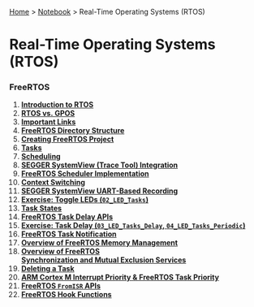 <a href="../../">Home</a> > <a href="../notebook">Notebook</a> > Real-Time Operating Systems (RTOS)

# Real-Time Operating Systems (RTOS)



### FreeRTOS

1. **<a href="./introduction-to-rtos">Introduction to RTOS</a>**
1. **<a href="./rtos-vs-gpos">RTOS vs. GPOS</a>**
1. **<a href="./important-links">Important Links</a>**
1. **<a href="./freertos-directory-structure">FreeRTOS Directory Structure</a>**
1. **<a href="./creating-freertos-project">Creating FreeRTOS Project</a>**
1. **<a href="./tasks">Tasks</a>**
1. **<a href="./scheduling">Scheduling</a>**
1. **<a href="./segger-systemview-trace-tool-integration">SEGGER SystemView (Trace Tool) Integration</a>**
1. **<a href="./freertos-scheduler-implementation">FreeRTOS Scheduler Implementation</a>**
1. **<a href="./context-switching">Context Switching</a>**
1. **<a href="./segger-systemview-uart-based-recording">SEGGER SystemView UART-Based Recording</a>**
1. **<a href="./exercise-toggle-leds">Exercise: Toggle LEDs (`02_LED_Tasks`)</a>**
1. **<a href="./task-states">Task States</a>**
1. **<a href="./freertos-task-delay-apis">FreeRTOS Task Delay APIs</a>**
1. **<a href="./exercise-task-delay">Exercise: Task Delay (`03_LED_Tasks_Delay`, `04_LED_Tasks_Periodic`)</a>**
1. **<a href="./freertos-task-notification">FreeRTOS Task Notification</a>**
1. **<a href="./overview-of-freertos-memory-management">Overview of FreeRTOS Memory Management</a>**
1. **<a href="./overview-of-freertos-synchronization-and-mutual-exclusion-services">Overview of FreeRTOS Synchronization and Mutual Exclusion Services</a>**
1. **<a href="./deleting-a-task">Deleting a Task</a>**
1. **<a href="./arm-cortex-m-interrupt-priority-and-freertos-task-priority">ARM Cortex M Interrupt Priority & FreeRTOS Task Priority</a>**
1. **<a href="./freertos-fromisr-apis">FreeRTOS `FromISR` APIs</a>**
1. **<a href="./freertos-hook-functions">FreeRTOS Hook Functions</a>**

